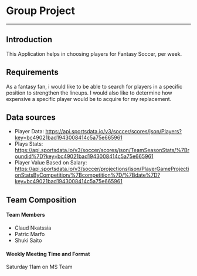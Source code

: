 # Group Project

---

## Introduction

This Application helps in choosing players for Fantasy Soccer, per week.

## Requirements

As a fantasy fan, i would like to be able to search for players in a specific position to strengthen the lineups.
I would also like to determine how expensive a specific player would be to acquire for my replacement.

## Data sources
- Player Data: https://api.sportsdata.io/v3/soccer/scores/json/Players?key=bc49021bad1943008414c5a75e665961
- Plays Stats: https://api.sportsdata.io/v3/soccer/scores/json/TeamSeasonStats/%7Broundid%7D?key=bc49021bad1943008414c5a75e665961
- Player Value Based on Salary: https://api.sportsdata.io/v3/soccer/projections/json/PlayerGameProjectionStatsByCompetition/%7Bcompetition%7D/%7Bdate%7D?key=bc49021bad1943008414c5a75e665961

## Team Composition

  #### Team Members
  - Claud Nkatssia
  - Patric Marfo
  - Shuki Saito
  
  #### Weekly Meeting Time and Format
  Saturday 11am on MS Team
